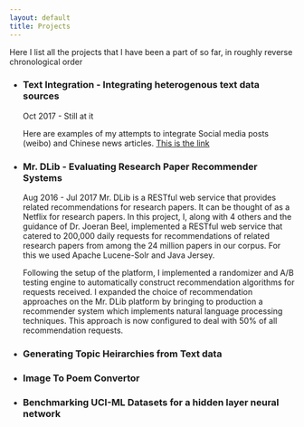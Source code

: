 ```yaml
---
layout: default
title: Projects 
---
```


Here I list all the projects that I have been a part of so far, in roughly reverse chronological order

* ### Text Integration - Integrating heterogenous text data sources
	Oct 2017 - Still at it

	Here are examples of my attempts to integrate Social media posts (weibo) and Chinese news articles. <a href="/projects/Text Integration"> This is the link </a>
* ### Mr. DLib - Evaluating Research Paper Recommender Systems
	Aug 2016 - Jul 2017
	Mr. DLib is a RESTful web service that provides related recommendations for research papers. It can be thought of as a Netflix for research papers. In this project, I, along with 4 others and the guidance of Dr. Joeran Beel, implemented a RESTful web service that catered to 200,000 daily requests for recommendations of related research papers from among the 24 million papers in our corpus. For this we used Apache Lucene-Solr and Java Jersey.  
	
	Following the setup of the platform, I implemented a randomizer and A/B testing engine to automatically construct recommendation algorithms for requests received. I expanded the choice of recommendation approaches on the Mr. DLib platform by bringing to production a recommender system which implements natural language processing techniques. This approach is now configured to deal with 50% of all recommendation requests.
* ### Generating Topic Heirarchies from Text data
* ### Image To Poem Convertor
* ### Benchmarking UCI-ML Datasets for a hidden layer neural network
